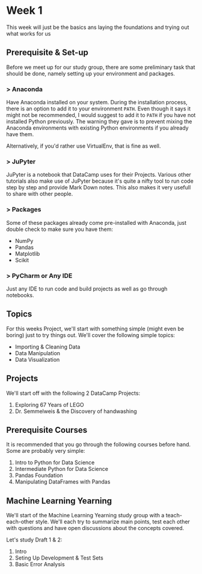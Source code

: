 # Week 1
This week will just be the basics ans laying the foundations and trying out what works for us

## Prerequisite &amp; Set-up
Before we meet up for our study group, there are some preliminary task that should be done, namely setting up your environment and packages.
### &gt; Anaconda
Have Anaconda installed on your system. During the installation process, there is an option to add it to your environment `PATH`. Even though it says it might not be recommended, I would suggest to add it to `PATH` if you have not installed Python previously. The warning they gave is to prevent mixing the Anaconda environments with existing Python environments if you already have them.

Alternatively, if you'd rather use VirtualEnv, that is fine as well.

### &gt; JuPyter
JuPyter is a notebook that DataCamp uses for their Projects. Various other tutorials also make use of JuPyter because it's quite a nifty tool to run code step by step and provide Mark Down notes. This also makes it very usefull to share with other people.

### &gt; Packages
Some of these packages already come pre-installed with Anaconda, just double check to make sure you have them:
* NumPy
* Pandas
* Matplotlib
* Scikit

### &gt; PyCharm or Any IDE
Just any IDE to run code and build projects as well as go through notebooks.

## Topics
For this weeks Project, we'll start with something simple (might even be boring) just to try things out. We'll cover the following simple topics:
* Importing & Cleaning Data
* Data Manipulation
* Data Visualization

## Projects
We'll start off with the following 2 DataCamp Projects:
1. Exploring 67 Years of LEGO
2. Dr. Semmelweis &amp; the Discovery of handwashing

## Prerequisite Courses
It is recommended that you go through the following courses before hand. Some are probably very simple:
1. Intro to Python for Data Science
2. Intermediate Python for Data Science
3. Pandas Foundation
4. Manipulating DataFrames with Pandas

## Machine Learning Yearning
We'll start of the Machine Learning Yearning study group with a teach-each-other style. We'll each try to summarize main points, test each other with questions and have open discussions about the concepts covered.

Let's study Draft 1 &amp; 2:
1. Intro
2. Seting Up Development &amp; Test Sets
3. Basic Error Analysis
